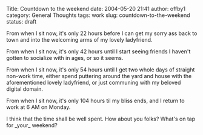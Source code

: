 Title: Countdown to the weekend
date: 2004-05-20 21:41
author: offby1
category: General Thoughts
tags: work
slug: countdown-to-the-weekend
status: draft

From when I sit now, it\'s only 22 hours before I can get my sorry ass back to town and into the welcoming arms of my lovely ladyfriend.

From when I sit now, it\'s only 42 hours until I start seeing friends I haven\'t gotten to socialize with in ages, or so it seems.

From when I sit now, it\'s only 54 hours until I get two whole days of straight non-work time, either spend puttering around the yard and house with the aforementioned lovely ladyfriend, or just communing with my beloved digital domain.

From when I sit now, it\'s only 104 hours til my bliss ends, and I return to work at 6 AM on Monday.

I think that the time shall be well spent. How about you folks? What\'s on tap for \_your\_ weekend?
